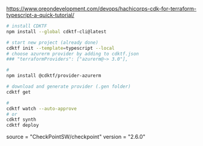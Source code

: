 https://www.oreondevelopment.com/devops/hachicorps-cdk-for-terraform-typescript-a-quick-tutorial/

```bash
# install CDKTF
npm install --global cdktf-cli@latest

# start new project (already done)
cdktf init --template=typescript --local
# choose azurerm provider by adding to cdktf.json
### "terraformProviders": ["azurerm@~> 3.0"],

#
npm install @cdktf/provider-azurerm

# download and generate provider (.gen folder)
cdktf get

#
cdktf watch --auto-approve
# or
cdktf synth
cdktf deploy
```

source = "CheckPointSW/checkpoint"
version = "2.6.0"
